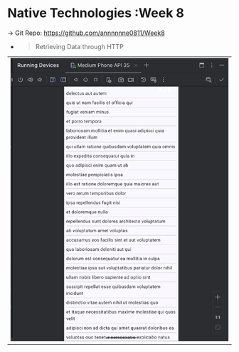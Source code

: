 # Native Technologies :Week 8 
-> Git Repo: https://github.com/annnnnne0811/Week8 
- > Retrieving Data through HTTP
<table>
<tr>
  <td><img src="todo.png" alt="before" width="600"> </td>
</tr>
</table>

